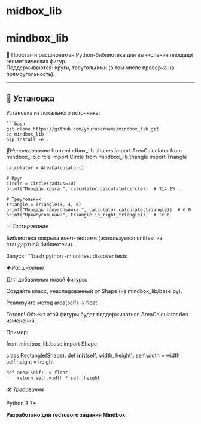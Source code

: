 # midbox_lib

# mindbox_lib

📐 Простая и расширяемая Python-библиотека для вычисления площади геометрических фигур.  
Поддерживаются: круги, треугольники (в том числе проверка на прямоугольность).

---

## 🔧 Установка

Установка из локального источника:

    ```bash
    git clone https://github.com/yourusername/mindbox_lib.git
    cd mindbox_lib
    pip install -e .

*🐍Использование*
    from mindbox_lib.shapes import AreaCalculator
    from mindbox_lib.circle import Circle
    from mindbox_lib.triangle import Triangle

    calculator = AreaCalculator()

    # Круг
    circle = Circle(radius=10)
    print("Площадь круга:", calculator.calculate(circle))  # 314.15...

    # Треугольник
    triangle = Triangle(3, 4, 5)
    print("Площадь треугольника:", calculator.calculate(triangle))  # 6.0
    print("Прямоугольный?", triangle.is_right_triangle())  # True

*✅ Тестирование*

Библиотека покрыта юнит-тестами (используется unittest из стандартной библиотеки).

Запуск:
    ```bash
    python -m unittest discover tests


*➕ Расширение*

Для добавления новой фигуры:

Создайте класс, унаследованный от Shape (из mindbox_lib/base.py).

Реализуйте метод area(self) -> float.

Готово! Объект этой фигуры будет поддерживаться AreaCalculator без изменений.

Пример:

from mindbox_lib.base import Shape

class Rectangle(Shape):
    def __init__(self, width, height):
        self.width = width
        self.height = height

    def area(self) -> float:
        return self.width * self.height


*🛠️ Требования*

Python 3.7+

**Разработано для тестового задания Mindbox.**